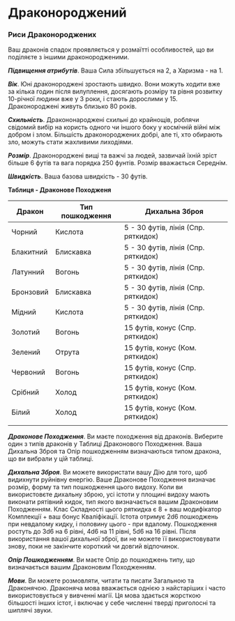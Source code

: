 # Драконороджений

### Риси Драконороджених

Ваш драконів спадок проявляється у розмаїтті особливостей, що ви поділяєте з іншими драконородженими.

***Підвищення атрибутів***. Ваша Сила збільшується на 2, а Харизма - на 1.

***Вік***. Юні драконороджені зростають швидко. Вони можуть ходити вже за кілька годин після вилуплення, досягають розміру та рівня розвитку 10-річної людини вже у 3 роки, і стають дорослими у 15. Драконороджені живуть близько 80 років.

***Схильність***. Дракононароджені схильні до крайнощів, роблячи свідомий вибір на користь одного чи іншого боку у космічній війні між добром і злом. Більшість драконороджених добрі, але ті, хто обирають зло, можуть стати жахливими лиходіями.

***Розмір***. Драконороджені вищі та важчі за людей, зазвичай їхній зріст більше 6 футів та вага порядка 250 фунтів. Розмір вважається Середнім.

***Швидкість***. Ваша базова швидкість - 30 футів.

**Таблиця - Драконове Походженя**

| Дракон    | Тип пошкодження | Дихальна Зброя                      |
|-----------|-----------------|-------------------------------------|
| Чорний    | Кислота         | 5 - 30 футів, лінія (Спр. ряткидок) |
| Блакитний | Блискавка       | 5 - 30 футів, лінія (Спр. ряткидок) |
| Латунний  | Вогонь          | 5 - 30 футів, лінія (Спр. ряткидок) |
| Бронзовий | Блискавка       | 5 - 30 футів, лінія (Спр. ряткидок) |
| Мідний    | Кислота         | 5 - 30 футів, лінія (Спр. ряткидок) |
| Золотий   | Вогонь          | 15 футів, конус (Спр. ряткидок)     |
| Зелений   | Отрута          | 15 футів, конус (Ком. ряткидок)     |
| Червоний  | Вогонь          | 15 футів, конус (Спр. ряткидок)     |
| Срібний   | Холод           | 15 футів, конус (Ком. ряткидок)     |
| Білий     | Холод           | 15 футів, конус (Ком. ряткидок)     |
|           |                 |                                     |

***Драконове Походження***. Ви маєте походження від драконів. Виберите один з типів драконів у Таблиці Драконового Походження. Ваша Дихальна Зброя та Опір пошкодженням визначаються типом дракона, що ви вибрали у цій таблиці. 

***Дихальна Зброя***. Ви можете використати вашу Дію для того, щоб видихнути руйнівну енергію. Ваше Драконове Походження визначає розмір, форму та тип пошкодження цього видоху.
Коли ви використовєте дихальну зброю, усі істоти у площині видоху мають виконати рятівний кидок, тип якого визначається вашим Драконовим Походженням. Клас Складності цього ряткидка є 8 + ваш модифікатор Комплекції + ваш бонус Кваліфікації. Істота отримує 2d6 пошкоджень при невдалому кидку, і половину цього - при вдалому. Пошкодження ростуть до 3d6 на 6 рівні, 4d6 на 11 рівні, 5d6 на 16 рівні.
Після використання вашої дихальної зброї, ви не можете її використовувати знову, поки не закінчите короткий чи довгий відпочинок.

***Опір Пошкодженням***. Ви маєте Опір до пошкоджень типу, що визначається вашим Драконовим Походженням.

***Мови***. Ви можете розмовляти, читати та писати Загальною та Драконячою. Драконяча мова вважається однією з найстаріших і часто використовується у вивченні магії. Ця мова здається жорсткою більшості інших істот, і включає у себе численні тверді приголосні та шиплячі звуки.